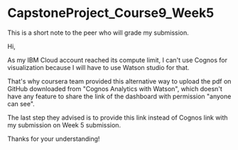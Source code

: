 # CapstoneProject_Course9_Week5

This is a short note to the peer who will grade my submission.

Hi,

As my IBM Cloud account reached its compute limit, I can't use Cognos for visualization because I will have to use Watson studio for that. 

That's why coursera team provided this alternative way to upload the pdf on GitHub downloaded from "Cognos Analytics with Watson", which doesn't have any feature to share the link of the dashboard with permission "anyone can see".

The last step they advised is to provide this link instead of Cognos link with my submission on Week 5 submission.

Thanks for your understanding!
